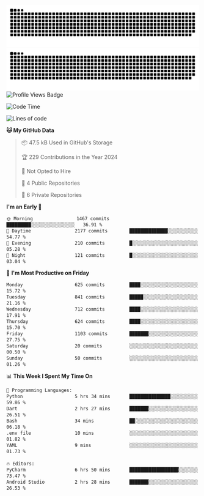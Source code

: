 <img src="https://github.com/nielsbaggerman/nielsbaggerman/blob/output/github-contribution-grid-snake.svg#gh-light-mode-only" alt="GitHub Snake Light">
<img src="https://github.com/nielsbaggerman/nielsbaggerman/blob/output/github-contribution-grid-snake-dark.svg#gh-dark-mode-only" alt="GitHub Snake Dark">
<img src="https://komarev.com/ghpvc/?username=nielsbaggerman&amp;label=Profile+Views" alt="Profile Views Badge" />

<!--START_SECTION:waka-->
![Code Time](http://img.shields.io/badge/Code%20Time-2%2C097%20hrs%2016%20mins-blue)

![Lines of code](https://img.shields.io/badge/From%20Hello%20World%20I%27ve%20Written-7.2%20million%20lines%20of%20code-blue)

**🐱 My GitHub Data** 

> 📦 47.5 kB Used in GitHub's Storage 
 > 
> 🏆 229 Contributions in the Year 2024
 > 
> 🚫 Not Opted to Hire
 > 
> 📜 4 Public Repositories 
 > 
> 🔑 6 Private Repositories 
 > 
**I'm an Early 🐤** 

```text
🌞 Morning                1467 commits        █████████░░░░░░░░░░░░░░░░   36.91 % 
🌆 Daytime                2177 commits        ██████████████░░░░░░░░░░░   54.77 % 
🌃 Evening                210 commits         █░░░░░░░░░░░░░░░░░░░░░░░░   05.28 % 
🌙 Night                  121 commits         █░░░░░░░░░░░░░░░░░░░░░░░░   03.04 % 
```
📅 **I'm Most Productive on Friday** 

```text
Monday                   625 commits         ████░░░░░░░░░░░░░░░░░░░░░   15.72 % 
Tuesday                  841 commits         █████░░░░░░░░░░░░░░░░░░░░   21.16 % 
Wednesday                712 commits         ████░░░░░░░░░░░░░░░░░░░░░   17.91 % 
Thursday                 624 commits         ████░░░░░░░░░░░░░░░░░░░░░   15.70 % 
Friday                   1103 commits        ███████░░░░░░░░░░░░░░░░░░   27.75 % 
Saturday                 20 commits          ░░░░░░░░░░░░░░░░░░░░░░░░░   00.50 % 
Sunday                   50 commits          ░░░░░░░░░░░░░░░░░░░░░░░░░   01.26 % 
```


📊 **This Week I Spent My Time On** 

```text
💬 Programming Languages: 
Python                   5 hrs 34 mins       ███████████████░░░░░░░░░░   59.86 % 
Dart                     2 hrs 27 mins       ███████░░░░░░░░░░░░░░░░░░   26.51 % 
Bash                     34 mins             ██░░░░░░░░░░░░░░░░░░░░░░░   06.18 % 
.env file                10 mins             ░░░░░░░░░░░░░░░░░░░░░░░░░   01.82 % 
YAML                     9 mins              ░░░░░░░░░░░░░░░░░░░░░░░░░   01.73 % 

🔥 Editors: 
PyCharm                  6 hrs 50 mins       ██████████████████░░░░░░░   73.47 % 
Android Studio           2 hrs 28 mins       ███████░░░░░░░░░░░░░░░░░░   26.53 % 
```


<!--END_SECTION:waka-->
